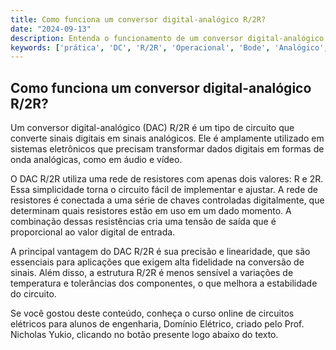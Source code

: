 ```yaml
---
title: Como funciona um conversor digital-analógico R/2R?
date: "2024-09-13"
description: Entenda o funcionamento de um conversor digital-analógico R/2R e sua importância em circuitos analógicos.
keywords: ['prática', 'DC', 'R/2R', 'Operacional', 'Bode', 'Analógico', 'Resposta']
---
```


## Como funciona um conversor digital-analógico R/2R?

Um conversor digital-analógico (DAC) R/2R é um tipo de circuito que converte sinais digitais em sinais analógicos. Ele é amplamente utilizado em sistemas eletrônicos que precisam transformar dados digitais em formas de onda analógicas, como em áudio e vídeo.

O DAC R/2R utiliza uma rede de resistores com apenas dois valores: R e 2R. Essa simplicidade torna o circuito fácil de implementar e ajustar. A rede de resistores é conectada a uma série de chaves controladas digitalmente, que determinam quais resistores estão em uso em um dado momento. A combinação dessas resistências cria uma tensão de saída que é proporcional ao valor digital de entrada.

A principal vantagem do DAC R/2R é sua precisão e linearidade, que são essenciais para aplicações que exigem alta fidelidade na conversão de sinais. Além disso, a estrutura R/2R é menos sensível a variações de temperatura e tolerâncias dos componentes, o que melhora a estabilidade do circuito.

Se você gostou deste conteúdo, conheça o curso online de circuitos elétricos para alunos de engenharia, Domínio Elétrico, criado pelo Prof. Nicholas Yukio, clicando no botão presente logo abaixo do texto.